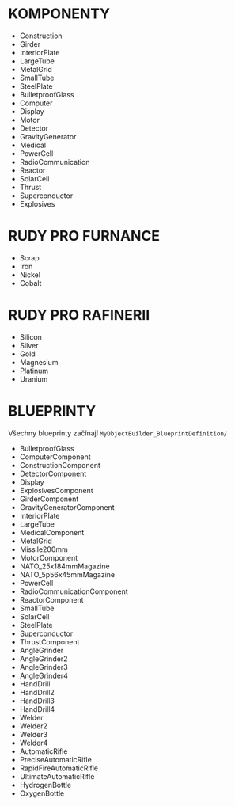 ﻿# KOMPONENTY

- Construction
- Girder
- InteriorPlate
- LargeTube
- MetalGrid
- SmallTube
- SteelPlate
- BulletproofGlass
- Computer
- Display
- Motor
- Detector
- GravityGenerator
- Medical
- PowerCell
- RadioCommunication
- Reactor
- SolarCell
- Thrust
- Superconductor
- Explosives

# RUDY PRO FURNANCE

- Scrap
- Iron
- Nickel
- Cobalt

# RUDY PRO RAFINERII

- Silicon
- Silver
- Gold
- Magnesium
- Platinum
- Uranium

# BLUEPRINTY

Všechny blueprinty začínají `MyObjectBuilder_BlueprintDefinition/`

- BulletproofGlass
- ComputerComponent
- ConstructionComponent
- DetectorComponent
- Display
- ExplosivesComponent
- GirderComponent
- GravityGeneratorComponent
- InteriorPlate
- LargeTube
- MedicalComponent
- MetalGrid
- Missile200mm
- MotorComponent
- NATO_25x184mmMagazine
- NATO_5p56x45mmMagazine
- PowerCell
- RadioCommunicationComponent
- ReactorComponent
- SmallTube
- SolarCell
- SteelPlate
- Superconductor
- ThrustComponent
- AngleGrinder
- AngleGrinder2
- AngleGrinder3
- AngleGrinder4
- HandDrill
- HandDrill2
- HandDrill3
- HandDrill4
- Welder
- Welder2
- Welder3
- Welder4
- AutomaticRifle
- PreciseAutomaticRifle
- RapidFireAutomaticRifle
- UltimateAutomaticRifle
- HydrogenBottle
- OxygenBottle